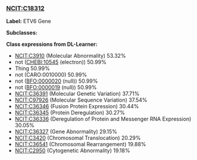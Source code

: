 
### [NCIT:C18312](http://purl.obolibrary.org/obo/NCIT_C18312)
**Label:** ETV6 Gene

**Subclasses:** 

**Class expressions from DL-Learner:**

- [NCIT:C3910](http://purl.obolibrary.org/obo/NCIT_C3910) (Molecular Abnormality) 53.32%
- not ([CHEBI:10545](http://purl.obolibrary.org/obo/CHEBI_10545) (electron)) 50.99%
- Thing 50.99%
- not (CARO:0010000) 50.99%
- not ([BFO:0000020](http://purl.obolibrary.org/obo/BFO_0000020) (null)) 50.99%
- not ([BFO:0000019](http://purl.obolibrary.org/obo/BFO_0000019) (null)) 50.99%
- [NCIT:C36391](http://purl.obolibrary.org/obo/NCIT_C36391) (Molecular Genetic Variation) 37.71%
- [NCIT:C97926](http://purl.obolibrary.org/obo/NCIT_C97926) (Molecular Sequence Variation) 37.54%
- [NCIT:C36346](http://purl.obolibrary.org/obo/NCIT_C36346) (Fusion Protein Expression) 30.44%
- [NCIT:C36345](http://purl.obolibrary.org/obo/NCIT_C36345) (Protein Deregulation) 30.27%
- [NCIT:C36336](http://purl.obolibrary.org/obo/NCIT_C36336) (Deregulation of Protein and Messenger RNA Expression) 30.05%
- [NCIT:C36327](http://purl.obolibrary.org/obo/NCIT_C36327) (Gene Abnormality) 29.15%
- [NCIT:C3420](http://purl.obolibrary.org/obo/NCIT_C3420) (Chromosomal Translocation) 20.29%
- [NCIT:C36541](http://purl.obolibrary.org/obo/NCIT_C36541) (Chromosomal Rearrangement) 19.88%
- [NCIT:C2950](http://purl.obolibrary.org/obo/NCIT_C2950) (Cytogenetic Abnormality) 19.18%


